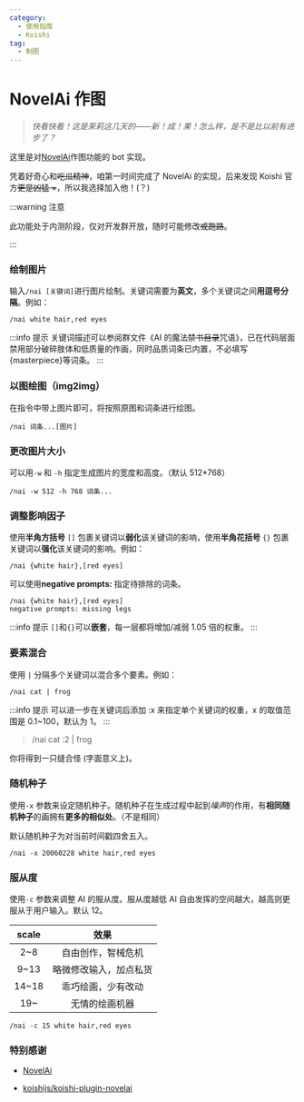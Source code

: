 ```yaml
---
category:
  - 使用指南
  - Koishi
tag:
  - 制图
---
```


# NovelAi 作图

> _快看快看！这是茉莉这几天的——新！成！果！怎么样，是不是比以前有进步了？_

这里是对[NovelAi](https://novelai.net/)作图功能的 bot 实现。

凭着好奇心和~~吃瓜精神~~，咱第一时间完成了 NovelAi 的实现，后来发现 Koishi 官方~~更是凶猛 ×~~，所以我选择加入他！(？)

:::warning 注意

此功能处于内测阶段，仅对开发群开放，随时可能修改~~或跑路~~。

:::

### 绘制图片

输入`/nai [关键词]`进行图片绘制。关键词需要为**英文**，多个关键词之间**用逗号分隔**。例如：

```
/nai white hair,red eyes
```

:::info 提示
关键词描述可以参阅群文件《AI 的魔法~~禁书目录~~咒语》，已在代码层面禁用部分破碎肢体和低质量的作画，同时品质词条已内置，不必填写{masterpiece}等词条。
:::

### 以图绘图（img2img）

在指令中带上图片即可，将按照原图和词条进行绘图。

```
/nai 词条...[图片]
```

### 更改图片大小

可以用`-w` 和 `-h` 指定生成图片的宽度和高度。（默认 512\*768）

```
/nai -w 512 -h 768 词条...
```

### 调整影响因子

使用**半角方括号** `[]` 包裹关键词以**弱化**该关键词的影响，使用**半角花括号** `{}` 包裹关键词以**强化**该关键词的影响。例如：

```
/nai {white hair},[red eyes]
```

可以使用**negative prompts:** 指定待排除的词条。

```
/nai {white hair},[red eyes]
negative prompts: missing legs
```

:::info 提示
`[]`和`{}`可以**嵌套**，每一层都将增加/减弱 1.05 倍的权重。
:::

### 要素混合

使用 `|` 分隔多个关键词以混合多个要素。例如：

```
/nai cat | frog
```

:::info 提示
可以进一步在关键词后添加 :x 来指定单个关键词的权重，x 的取值范围是 0.1~100，默认为 1。
:::

> /nai cat :2 | frog

你将得到一只缝合怪 (字面意义上)。

### 随机种子

使用`-x` 参数来设定随机种子。随机种子在生成过程中起到*噪声*的作用，有**相同随机种子**的画拥有**更多的相似处**。（不是相同）

默认随机种子为对当前时间戳四舍五入。

```
/nai -x 20060228 white hair,red eyes
```

### 服从度

使用`-c` 参数来调整 AI 的服从度。服从度越低 AI 自由发挥的空间越大，越高则更服从于用户输入。默认 12。

| scale |          效果          |
| :---: | :--------------------: |
|  2~8  |   自由创作，智械危机   |
| 9~13  | 略微修改输入，加点私货 |
| 14~18 |   乖巧绘画，少有改动   |
|  19~  |     无情的绘画机器     |

```
/nai -c 15 white hair,red eyes
```

### 特别感谢

- [NovelAi](https://novelai.net/)

- [ koishijs/koishi-plugin-novelai](https://github.com/koishijs/koishi-plugin-novelai)
